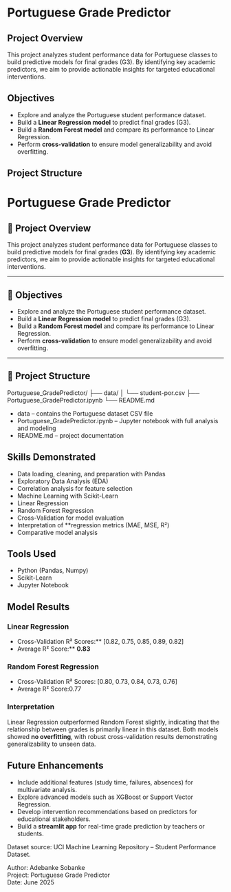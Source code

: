 # Portuguese Grade Predictor

## Project Overview
This project analyzes student performance data for Portuguese classes to build predictive models for final grades (G3). By identifying key academic predictors, we aim to provide actionable insights for targeted educational interventions.

## Objectives
- Explore and analyze the Portuguese student performance dataset.
- Build a **Linear Regression model** to predict final grades (G3).
- Build a **Random Forest model** and compare its performance to Linear Regression.
- Perform **cross-validation** to ensure model generalizability and avoid overfitting.

## Project Structure
# Portuguese Grade Predictor

## 📌 **Project Overview**

This project analyzes student performance data for Portuguese classes to build predictive models for final grades (**G3**). By identifying key academic predictors, we aim to provide actionable insights for targeted educational interventions.

---

## 🎯 **Objectives**

- Explore and analyze the Portuguese student performance dataset.
- Build a **Linear Regression model** to predict final grades (G3).
- Build a **Random Forest model** and compare its performance to Linear Regression.
- Perform **cross-validation** to ensure model generalizability and avoid overfitting.

---

## 📂 **Project Structure**

Portuguese_GradePredictor/
├── data/
│ └── student-por.csv
├── Portuguese_GradePredictor.ipynb
└── README.md

- data – contains the Portuguese dataset CSV file  
- Portuguese_GradePredictor.ipynb – Jupyter notebook with full analysis and modeling  
- README.md – project documentation

## Skills Demonstrated

- Data loading, cleaning, and preparation with Pandas
- Exploratory Data Analysis (EDA)
- Correlation analysis for feature selection
- Machine Learning with Scikit-Learn
 - Linear Regression
 - Random Forest Regression
 - Cross-Validation for model evaluation
- Interpretation of **regression metrics (MAE, MSE, R²)
- Comparative model analysis

## Tools Used
- Python (Pandas, Numpy)
- Scikit-Learn
- Jupyter Notebook

## Model Results

### Linear Regression
- Cross-Validation R² Scores:** [0.82, 0.75, 0.85, 0.89, 0.82]
- Average R² Score:** **0.83**

### Random Forest Regression
- Cross-Validation R² Scores: [0.80, 0.73, 0.84, 0.73, 0.76]
- Average R² Score:0.77

### Interpretation
Linear Regression outperformed Random Forest slightly, indicating that the relationship between grades is primarily linear in this dataset.
Both models showed **no overfitting**, with robust cross-validation results demonstrating generalizability to unseen data.

## Future Enhancements
- Include additional features (study time, failures, absences) for multivariate analysis.
- Explore advanced models such as XGBoost or Support Vector Regression.
- Develop intervention recommendations based on predictors for educational stakeholders.
- Build a **streamlit app** for real-time grade prediction by teachers or students.


Dataset source: UCI Machine Learning Repository – Student Performance Dataset.

Author: Adebanke Sobanke  
Project: Portuguese Grade Predictor  
Date: June 2025
